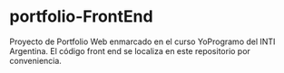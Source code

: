# portfolio-FrontEnd

Proyecto de Portfolio Web enmarcado en el curso YoProgramo del INTI Argentina.
El código front end se localiza en este repositorio por conveniencia.
